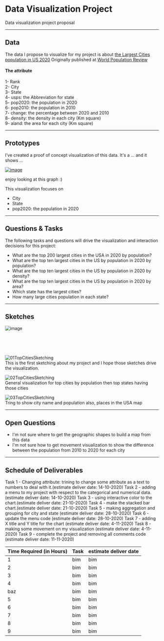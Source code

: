 # Data Visualization Project
Data visualization project proposal

----
## Data


The data I propose to visualize for my project is about [the Largest Cities population in US 2020](https://gist.github.com/dralmadani/c04f95746e2f36b040d3d764ab7b9c62)
Originally published at [World Population Review](https://worldpopulationreview.com/us-cities)


#### The attribute
 1- Rank
<br> 2- City
<br> 3- State
<br> 4- usps: the Abbreviation for state
<br> 5- pop2020: the population in 2020
<br> 6- pop2010: the population in 2010
<br> 7- change: the percentage between 2020 and 2010
<br> 8- density: the density in each city (Km square)
<br> 9- aland: the area for each city (Km square)




----
## Prototypes

I’ve created a proof of concept visualization of this data. It's a ... and it shows ...

[![image](https://user-images.githubusercontent.com/25451974/94352453-188a9700-0033-11eb-8290-6284ca75f30c.png)
](https://vizhub.com/dralmadani/d811f91dafdb465887040da5445d2a41?file=viz.js)

enjoy looking at this graph :)

This visualization focuses on
- City
- State
- pop2020: the population in 2020

----
## Questions & Tasks

The following tasks and questions will drive the visualization and interaction decisions for this project:

  * What are the top 200 largest cities in the USA in 2020 by population?
  * What are the top ten largest cities in the US by population in 2020 by population?
  * What are the top ten largest cities in the US by population in 2020 by density?
  * What are the top ten largest cities in the US by population in 2020 by area?
  * Which state has the largest cities?
  * How many large cities population in each state?
  
----  
## Sketches


![image](https://user-images.githubusercontent.com/25451974/94355532-d2453000-0052-11eb-947c-72aa9f4e6fd9.png)

<br><br><br>

![01TopCitiesSketching](https://user-images.githubusercontent.com/25451974/94355734-a3c85480-0054-11eb-87f0-bb188d87a195.jpeg)
<br>This is the first sketching about my project and I hope those sketches drive the visualization.

![02TopCitiesSketching](https://user-images.githubusercontent.com/25451974/94355741-acb92600-0054-11eb-9547-0d33945ba4fe.jpeg)
<br>
General visualization for top cities by population then top states having those cities 

![03TopCitiesSketching](https://user-images.githubusercontent.com/25451974/94355743-b17dda00-0054-11eb-8ab7-86bc8c2504fc.jpeg)
<br>
Tring to show city name and population also, places in the USA map

----
## Open Questions


  - I'm not sure where to get the geographic shapes to build a map from this data
  - I'm not sure how to get movement visualization to show the difference between the population from 2010 to 2020 for each city

----
## Schedule of Deliverables

Task 1 - Changing attribute: trining to change some attribute as a text to numbers to deal with it.(estimate deliver date: 14-10-2020)
Task 2 - adding a menu to my project with respect to the categorical and numerical data. (estimate deliver date: 14-10-2020)
Task 3 - using interactive color to the chart.(estimate deliver date: 21-10-2020)
Task 4 - make the stacked bar chart.(estimate deliver date: 21-10-2020)
Task 5 - making aggregation and grouping for city and state (estimate deliver date: 28-10-2020)
Task 6 - update the menu code (estimate deliver date: 28-10-2020)
Task 7 - adding X title and Y title for the chart (estimate deliver date: 4-11-2020)
Task 8 - making some movement on my visualization (estimate deliver date: 4-11-2020)
Task 9 - complete the project and removing all comments code (estimate deliver date: 11-11-2020)

<table>
<thead>
<tr>
<th>Time Required (in Hours)</th>
<th>Task</th>
<th>estimate deliver date</th>
</tr>
</thead>
<tbody>
<tr>
<td>1</td>
<td>bim</td>
<td>bim</td>
</tr>
 <tr>
<td>2</td>
<td>bim</td>
<td>bim</td>
</tr>
 <tr>
<td>3</td>
<td>bim</td>
<td>bim</td>
</tr>
 <tr>
<td>4</td>
<td>bim</td>
<td>bim</td>
</tr>
 <tr>
<td>baz</td>
<td>bim</td>
<td>bim</td>
</tr>
 <tr>
<td>5</td>
<td>bim</td>
<td>bim</td>
</tr>
 <tr>
<td>6</td>
<td>bim</td>
<td>bim</td>
</tr>
 <tr>
<td>7</td>
<td>bim</td>
<td>bim</td>
</tr>
 <tr>
<td>8</td>
<td>bim</td>
<td>bim</td>
</tr>
 <td>9</td>
<td>bim</td>
<td>bim</td>
</tr>
 
</tbody>
</table>

